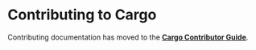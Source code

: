 # Contributing to Cargo

Contributing documentation has moved to the **[Cargo Contributor Guide]**.

[Cargo Contributor Guide]: https://rust-lang.github.io/cargo/contrib/
